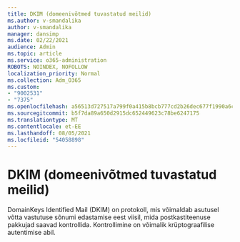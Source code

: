 ```yaml
---
title: DKIM (domeenivõtmed tuvastatud meilid)
ms.author: v-smandalika
author: v-smandalika
manager: dansimp
ms.date: 02/22/2021
audience: Admin
ms.topic: article
ms.service: o365-administration
ROBOTS: NOINDEX, NOFOLLOW
localization_priority: Normal
ms.collection: Adm_O365
ms.custom:
- "9002531"
- "7375"
ms.openlocfilehash: a56513d727517a799f0a415b8bcb777cd2b26dec677f1990a6caf4b2090f660b
ms.sourcegitcommit: b5f7da89a650d2915dc652449623c78be6247175
ms.translationtype: MT
ms.contentlocale: et-EE
ms.lasthandoff: 08/05/2021
ms.locfileid: "54058898"
---
```

# <a name="dkim-domainkeys-identified-mail"></a>DKIM (domeenivõtmed tuvastatud meilid)

DomainKeys Identified Mail (DKIM) on protokoll, mis võimaldab asutusel võtta vastutuse sõnumi edastamise eest viisil, mida postkastiteenuse pakkujad saavad kontrollida. Kontrollimine on võimalik krüptograafilise autentimise abil.
